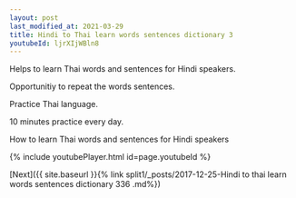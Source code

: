```yaml
---
layout: post
last_modified_at: 2021-03-29
title: Hindi to Thai learn words sentences dictionary 3 
youtubeId: ljrXIjWBln8
---
```

 
 
Helps to learn Thai words and sentences for Hindi speakers.

Opportunitiy to repeat the words sentences. 

Practice Thai language. 
 
10 minutes practice every day. 
 
How to learn Thai words and sentences for Hindi speakers 
 
{% include youtubePlayer.html id=page.youtubeId %}
 
 
[Next]({{ site.baseurl }}{% link  split1/_posts/2017-12-25-Hindi to thai learn words sentences dictionary 336 .md%})
 

